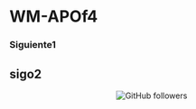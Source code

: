 # WM-APOf4
### Siguiente1
## sigo2

<p align="center">
  <img alt="GitHub followers" src="https://img.shields.io/github/followers/fsfeds95">
</p>
